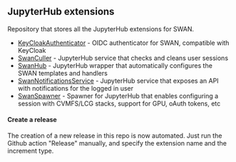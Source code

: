 ## JupyterHub extensions

Repository that stores all the JupyterHub extensions for SWAN.

* [KeyCloakAuthenticator](KeyCloakAuthenticator) - OIDC authenticator for SWAN, compatible with KeyCloak
* [SwanCuller](SwanCuller) - JupyterHub service that checks and cleans user sessions
* [SwanHub](SwanHub) - JupyterHub wrapper that automatically configures the SWAN templates and handlers
* [SwanNotificationsService](SwanNotificationsService) - JupyterHub service that exposes an API with notifications for the logged in user
* [SwanSpawner](SwanSpawner) - Spawner for JupyterHub that enables configuring a session with CVMFS/LCG stacks, support for GPU, oAuth tokens, etc

#### Create a release

The creation of a new release in this repo is now automated. Just run the Github action "Release" manually, and specify the extension name and the increment type.